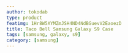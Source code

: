 ```yaml
---
author: tokodab
type: product
featimg: 1Hr8W5XYMZmJSH4ND4NdBGuevV2EaoezD
title: Taco Bell Samsung Galaxy S9 Case
tags: [samsung, galaxy, s9]
category: [samsung]
---
```

